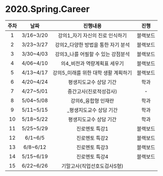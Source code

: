 # 2020.Spring.Career

| 주차	| 날짜	| 진행내용	| 진행  |
|:--:|:--:|:--:|:--:|
| 1	| 3/16~3/20	|  강의1_자기 자신의 진로 인식하기		    | 블랙보드 |
| 2	| 3/23~3/27	| 	강의2_다양한 방법을 통한 자기 분석		| 블랙보드 |
| 3	| 3/30~4/03	| 	강의3_나를 어필할 수 있는 강점분석		| 블랙보드 |
| 4	| 4/06~4/10	| 	의4_비전과 역량계획표 세우기		     | 블랙보드 |
| 5	| 4/13~4/17	| 	강의5_미래를 위한 대학 생활 계획하기		| 블랙보드 |
| 6	| 4/20~4/24	| 	평생지도교수 상담 기간		| 학과 |
| 7	| 4/27~5/01	| 	중간고사(진로적성검사)		| -	 | 
| 8	| 5/04~5/08	|   강의6_융합형 인재란 		| 학과 |
| 9	| 5/11~5/15	| 	_평생지도교수 상담 기간		| 학과 |
| 10 | 5/18~5/22	| 	평생지도교수 상담 기간	| 학과 |
| 11	| 5/25~5/29	| 	진로멘토 특강1		| 블랙보드 |
| 12	| 6/1~6/5	| 	진로멘토 특강2		| 블랙보드 |
| 13	| 6/8~6/12	| 	진로멘토 특강3		| 블랙보드 |
| 14	| 5/15~6/19	| 	진로멘토 특강4		| 블랙보드 |
| 15 | 	6/22~6/26	| 	기말고사(직업선호도검사S형) 	| 	 |
